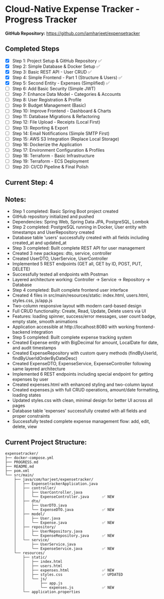 # Cloud-Native Expense Tracker - Progress Tracker


**GitHub Repository:** https://github.com/iamharjeet/expensetracker

## Completed Steps
- [x] Step 1: Project Setup & GitHub Repository ✅
- [x] Step 2: Simple Database & Docker Setup ✅
- [x] Step 3: Basic REST API - User CRUD ✅
- [x] Step 4: Simple Frontend - Part 1 (Structure & Users) ✅
- [x] Step 5: Second Entity - Expenses (Simplified) ✅
- [ ] Step 6: Add Basic Security (Simple JWT)
- [ ] Step 7: Enhance Data Model - Categories & Accounts
- [ ] Step 8: User Registration & Profile
- [ ] Step 9: Budget Management (Basic)
- [ ] Step 10: Improve Frontend - Dashboard & Charts
- [ ] Step 11: Database Migrations & Refactoring
- [ ] Step 12: File Upload - Receipts (Local First)
- [ ] Step 13: Reporting & Export
- [ ] Step 14: Email Notifications (Simple SMTP First)
- [ ] Step 15: AWS S3 Integration (Replace Local Storage)
- [ ] Step 16: Dockerize the Application
- [ ] Step 17: Environment Configuration & Profiles
- [ ] Step 18: Terraform - Basic Infrastructure
- [ ] Step 19: Terraform - ECS Deployment
- [ ] Step 20: CI/CD Pipeline & Final Polish

## Current Step: 4

## Notes:
- Step 1 completed: Basic Spring Boot project created
- GitHub repository initialized and pushed
- Dependencies: Spring Web, Spring Data JPA, PostgreSQL, Lombok
- Step 2 completed: PostgreSQL running in Docker, User entity with timestamps and UserRepository created
- Database table 'users' successfully created with all fields including created_at and updated_at
- Step 3 completed: Built complete REST API for user management
- Created 3 new packages: dto, service, controller
- Created UserDTO, UserService, UserController
- Implemented 5 REST endpoints (GET all, GET by ID, POST, PUT, DELETE)
- Successfully tested all endpoints with Postman
- Layered architecture working: Controller → Service → Repository → Database
- Step 4 completed: Built complete frontend user interface
- Created 4 files in src/main/resources/static: index.html, users.html, styles.css, js/app.js
- Two-column responsive layout with modern card-based design
- Full CRUD functionality: Create, Read, Update, Delete users via UI
- Features: loading spinner, success/error messages, user count badge, empty state, smooth animations
- Application accessible at http://localhost:8080 with working frontend-backend integration 
- Step 5 completed: Built complete expense tracking system
- Created Expense entity with BigDecimal for amount, LocalDate for date, and audit timestamps
- Created ExpenseRepository with custom query methods (findByUserId, findByUserIdOrderByDateDesc)
- Created ExpenseDTO, ExpenseService, ExpenseController following same layered architecture
- Implemented 6 REST endpoints including special endpoint for getting expenses by user
- Created expenses.html with enhanced styling and two-column layout
- Created expenses.js with full CRUD operations, amount/date formatting, loading states
- Updated styles.css with clean, minimal design for better UI across all pages
- Database table 'expenses' successfully created with all fields and proper constraints
- Successfully tested complete expense management flow: add, edit, delete, view

## Current Project Structure:
```
expensetracker/
├── docker-compose.yml
├── PROGRESS.md
├── README.md
├── pom.xml
└── src/main/
    ├── java/com/harjeet/expensetracker/
    │   ├── ExpensetrackerApplication.java
    │   ├── controller/
    │   │   ├── UserController.java
    │   │   └── ExpenseController.java      ✅ NEW
    │   ├── dto/
    │   │   ├── UserDTO.java
    │   │   └── ExpenseDTO.java             ✅ NEW
    │   ├── model/
    │   │   ├── User.java
    │   │   └── Expense.java                ✅ NEW
    │   ├── repository/
    │   │   ├── UserRepository.java
    │   │   └── ExpenseRepository.java      ✅ NEW
    │   └── service/
    │       ├── UserService.java
    │       └── ExpenseService.java         ✅ NEW
    └── resources/
        ├── static/
        │   ├── index.html
        │   ├── users.html
        │   ├── expenses.html               ✅ NEW
        │   ├── styles.css                  ✅ UPDATED
        │   └── js/
        │       ├── app.js
        │       └── expenses.js             ✅ NEW
        └── application.properties
```